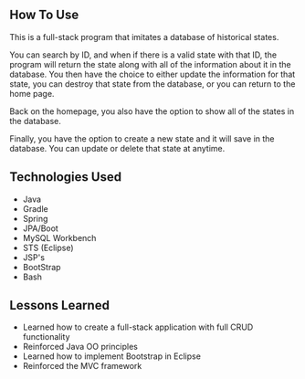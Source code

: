 ## How To Use

This is a full-stack program that imitates a database of historical states.  

You can search by ID, and when if there is a valid state with that ID, the program will return the state along with all of the information about it in the database.  You then have the choice to either update the information for that state, you can destroy that state from the database, or you can return to the home page.

Back on the homepage, you also have the option to show all of the states in the database.  

Finally, you have the option to create a new state and it will save in the database.  You can update or delete that state at anytime.

## Technologies Used

- Java
- Gradle
- Spring
- JPA/Boot
- MySQL Workbench
- STS (Eclipse)
- JSP's
- BootStrap
- Bash

## Lessons Learned

- Learned how to create a full-stack application with full CRUD functionality
- Reinforced Java OO principles
- Learned how to implement Bootstrap in Eclipse
- Reinforced the MVC framework
